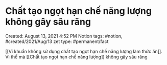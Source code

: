 # Chất tạo ngọt hạn chế năng lượng không gây sâu răng

Created: August 13, 2021 4:52 PM
Notion tags: #notion, #created/2021/Aug/13
zet type: #permanent/fact

[[Vi khuẩn không sử dụng chất tạo ngọt hạn chế năng lượng làm thức ăn]]. Vì thế mà [[Chất tạo ngọt hạn chế năng lượng]]  không gây sâu răng